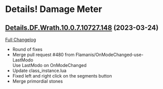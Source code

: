 # Details! Damage Meter

## [Details.DF.Wrath.10.0.7.10727.148](https://github.com/Tercioo/Details-Damage-Meter/tree/Details.DF.Wrath.10.0.7.10727.148) (2023-03-24)
[Full Changelog](https://github.com/Tercioo/Details-Damage-Meter/compare/Details.DF.Wrath.10.0.7.10722.148...Details.DF.Wrath.10.0.7.10727.148) 

- Round of fixes  
- Merge pull request #480 from Flamanis/OnModeChanged-use-LastModo  
    Use LastModo on OnModeChanged  
- Update class\_instance.lua  
- Fixed left and right click on the segments button  
- Merge primordial stones  
